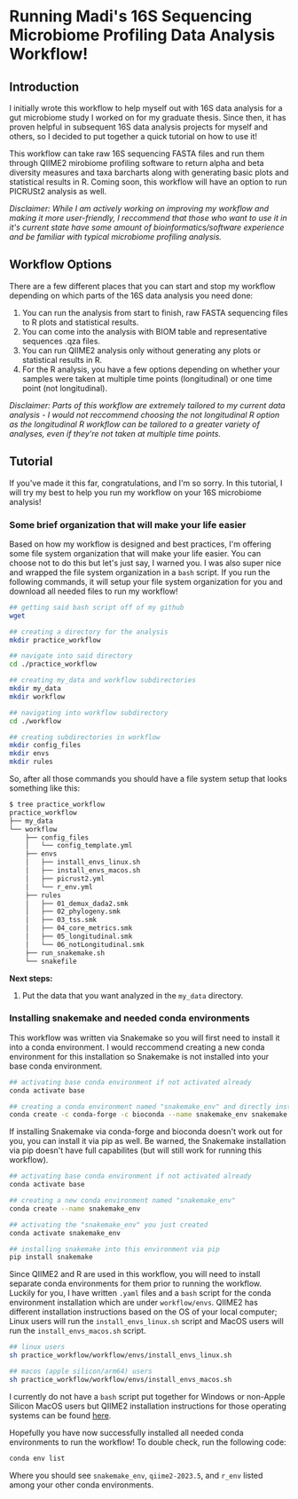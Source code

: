 # **Running Madi's 16S Sequencing Microbiome Profiling Data Analysis Workflow!**

## **Introduction**

I initially wrote this workflow to help myself out with 16S data analysis for a gut microbiome study I worked on for my graduate thesis.
Since then, it has proven helpful in subsequent 16S data analysis projects for myself and others, so I decided to put together a quick
tutorial on how to use it! 

This workflow can take raw 16S sequencing FASTA files and run them through QIIME2 mirobiome profiling software to return alpha and beta diversity measures and taxa barcharts along with generating basic plots and statistical results in R. Coming soon, this workflow will have an option to run PICRUSt2 analysis as well. 

*Disclaimer: While I am actively working on improving my workflow and making it more user-friendly, I reccommend that those who want to use it in it's current state have some amount of bioinformatics/software experience and be familiar with typical microbiome profiling analysis.* 

## **Workflow Options**

There are a few different places that you can start and stop my workflow depending on which parts of the 16S data analysis you need done:

1. You can run the analysis from start to finish, raw FASTA sequencing files to R plots and statistical results. 
2. You can come into the analysis with BIOM table and representative sequences .qza files. 
3. You can run QIIME2 analysis only without generating any plots or statistical results in R. 
4. For the R analysis, you have a few options depending on whether your samples were taken at multiple time points (longitudinal) or one time point (not longitudinal).

*Disclaimer: Parts of this workflow are extremely tailored to my current data analysis - I would not reccommend choosing the not longitudinal R option as the longitudinal R workflow can be tailored to a greater variety of analyses, even if they're not taken at multiple time points.* 

## **Tutorial**

If you've made it this far, congratulations, and I'm so sorry. In this tutorial, I will try my best to help you run my workflow on your 16S microbiome analysis!

### **Some brief organization that will make your life easier**

Based on how my workflow is designed and best practices, I'm offering some file system organization that will make your life easier. You can choose not to do this but let's just say, I warned you. I was also super nice and wrapped the file system organization in a `bash` script. If you run the following commands, it will setup your file system organization for you and download all needed files to run my workflow!

```bash
## getting said bash script off of my github
wget 
```

```bash
## creating a directory for the analysis
mkdir practice_workflow

## navigate into said directory
cd ./practice_workflow

## creating my_data and workflow subdirectories
mkdir my_data
mkdir workflow

## navigating into workflow subdirectory
cd ./workflow

## creating subdirectories in workflow 
mkdir config_files
mkdir envs
mkdir rules
```

So, after all those commands you should have a file system setup that looks something like this:

```bash
$ tree practice_workflow
practice_workflow
├── my_data
└── workflow
    ├── config_files
    │   └── config_template.yml
    ├── envs
    │   ├── install_envs_linux.sh
    │   ├── install_envs_macos.sh
    │   ├── picrust2.yml
    │   └── r_env.yml
    ├── rules
    │   ├── 01_demux_dada2.smk
    │   ├── 02_phylogeny.smk
    │   ├── 03_tss.smk
    │   ├── 04_core_metrics.smk
    │   ├── 05_longitudinal.smk
    │   └── 06_notLongitudinal.smk
    ├── run_snakemake.sh
    └── snakefile
```

**Next steps:**

1. Put the data that you want analyzed in the `my_data` directory. 


### **Installing snakemake and needed conda environments**

This workflow was written via Snakemake so you will first need to install it into a conda environment. I would reccommend creating a new conda environment for this installation so Snakemake is not installed into your base conda environment. 

```bash
## activating base conda environment if not activated already
conda activate base

## creating a conda environment named "snakemake_env" and directly installing snakemake into it
conda create -c conda-forge -c bioconda --name snakemake_env snakemake
```

If installing Snakemake via conda-forge and bioconda doesn't work out for you, you can install it via pip as well. Be warned, the Snakemake installation via pip doesn't have full capabilites (but will still work for running this workflow). 

```bash
## activating base conda environment if not activated already
conda activate base

## creating a new conda environment named "snakemake_env"
conda create --name snakemake_env

## activating the "snakemake_env" you just created
conda activate snakemake_env

## installing snakemake into this environment via pip
pip install snakemake
```

Since QIIME2 and R are used in this workflow, you will need to install separate conda environments for them prior to running the workflow. Luckily for you, I have written `.yaml` files and a `bash` script for the conda environment installation which are under `workflow/envs`. QIIME2 has different installation instructions based on the OS of your local computer; Linux users will run the `install_envs_linux.sh` script and MacOS users will run the `install_envs_macos.sh` script. 

```bash
## linux users
sh practice_workflow/workflow/envs/install_envs_linux.sh

## macos (apple silicon/arm64) users
sh practice_workflow/workflow/envs/install_envs_macos.sh
```

I currently do not have a `bash` script put together for Windows or non-Apple Silicon MacOS users but QIIME2 installation instructions for those operating systems can be found [here](https://docs.qiime2.org/2024.5/install/native/#install-qiime-2-within-a-conda-environment). 

Hopefully you have now successfully installed all needed conda environments to run the workflow! To double check, run the following code:

```bash
conda env list
```

Where you should see `snakemake_env`, `qiime2-2023.5`, and `r_env` listed among your other conda environments.




